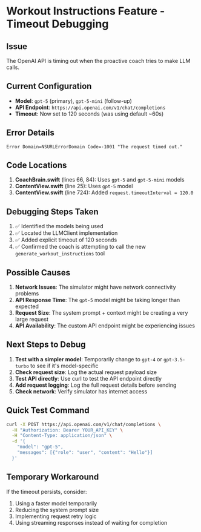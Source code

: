 # Workout Instructions Feature - Timeout Debugging

## Issue
The OpenAI API is timing out when the proactive coach tries to make LLM calls.

## Current Configuration
- **Model**: `gpt-5` (primary), `gpt-5-mini` (follow-up)
- **API Endpoint**: `https://api.openai.com/v1/chat/completions`
- **Timeout**: Now set to 120 seconds (was using default ~60s)

## Error Details
```
Error Domain=NSURLErrorDomain Code=-1001 "The request timed out."
```

## Code Locations
1. **CoachBrain.swift** (lines 66, 84): Uses `gpt-5` and `gpt-5-mini` models
2. **ContentView.swift** (line 25): Uses `gpt-5` model
3. **ContentView.swift** (line 724): Added `request.timeoutInterval = 120.0`

## Debugging Steps Taken
1. ✅ Identified the models being used
2. ✅ Located the LLMClient implementation
3. ✅ Added explicit timeout of 120 seconds
4. ✅ Confirmed the coach is attempting to call the new `generate_workout_instructions` tool

## Possible Causes
1. **Network Issues**: The simulator might have network connectivity problems
2. **API Response Time**: The `gpt-5` model might be taking longer than expected
3. **Request Size**: The system prompt + context might be creating a very large request
4. **API Availability**: The custom API endpoint might be experiencing issues

## Next Steps to Debug
1. **Test with a simpler model**: Temporarily change to `gpt-4` or `gpt-3.5-turbo` to see if it's model-specific
2. **Check request size**: Log the actual request payload size
3. **Test API directly**: Use curl to test the API endpoint directly
4. **Add request logging**: Log the full request details before sending
5. **Check network**: Verify simulator has internet access

## Quick Test Command
```bash
curl -X POST https://api.openai.com/v1/chat/completions \
  -H "Authorization: Bearer YOUR_API_KEY" \
  -H "Content-Type: application/json" \
  -d '{
    "model": "gpt-5",
    "messages": [{"role": "user", "content": "Hello"}]
  }'
```

## Temporary Workaround
If the timeout persists, consider:
1. Using a faster model temporarily
2. Reducing the system prompt size
3. Implementing request retry logic
4. Using streaming responses instead of waiting for completion